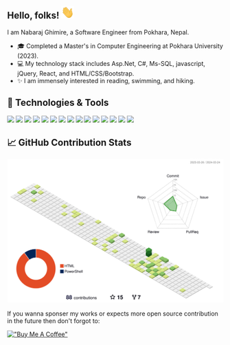 ## Hello, folks! <img src="./assets/image/wave.gif" width="30px" height="30px" />

I am Nabaraj Ghimire, a Software Engineer from Pokhara, Nepal. 
- :mortar_board: Completed a Master's in Computer Engineering at Pokhara University (2023).
- :computer: My technology stack includes Asp.Net, C#, Ms-SQL, javascript, jQuery, React, and HTML/CSS/Bootstrap.
- :sparkles: I am immensely interested in reading, swimming, and hiking.

## 🔧 Technologies & Tools
![](https://img.shields.io/badge/OS-windows-darkcyan)
![](https://img.shields.io/badge/Editor-Visual%20Studio-darkcyan)
![](https://img.shields.io/badge/Editor-VS%20Code-darkcyan)
![](https://img.shields.io/badge/Code-C%23-darkcyan)
![](https://img.shields.io/badge/Code-.Net-darkcyan)
![](https://img.shields.io/badge/Code-Javascript-darkcyan)
![](https://img.shields.io/badge/Code-jQuery-darkcyan)
![](https://img.shields.io/badge/Code-React-darkcyan)
![](https://img.shields.io/badge/Code-HTML-darkcyan)
![](https://img.shields.io/badge/Code-CSS-darkcyan)
![](https://img.shields.io/badge/Shell-Bash-darkcyan)
![](https://img.shields.io/badge/SCM-git-darkcyan)
![](https://img.shields.io/badge/Database-MS--SQL-darkcyan)
![](https://img.shields.io/badge/Server-IIS-darkcyan)
![](https://img.shields.io/badge/Tools-Jira-darkcyan)

## &#x1f4c8; GitHub Contribution Stats
![](./profile-3d-contrib/profile-green-animate.svg)

If you wanna sponser my works or expects more open source contribution in the future then don't forgot to:

[!["Buy Me A Coffee"](https://www.buymeacoffee.com/assets/img/custom_images/orange_img.png)](https://www.buymeacoffee.com/nabarajghimire)
